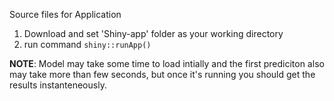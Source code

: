 Source files for Application

1. Download and set 'Shiny-app' folder as your working directory
2. run command `shiny::runApp()`

__NOTE__: Model may take some time to load intially and the first prediciton also may take more than few seconds, but once it's running you should get the results instanteneously.
